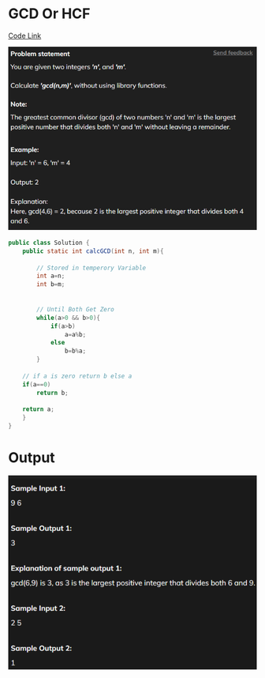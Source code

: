 # GCD Or HCF

[Code Link](https://www.naukri.com/code360/problems/hcf-and-lcm_840448?utm_source=striver&utm_medium=website&utm_campaign=a_zcoursetuf&leftPanelTabValue=PROBLEM)

![Input](image.png)

```java
public class Solution {
    public static int calcGCD(int n, int m){

        // Stored in temperory Variable
        int a=n;
        int b=m;


        // Until Both Get Zero
        while(a>0 && b>0){
            if(a>b)
                a=a%b;
            else
                b=b%a;
        }

    // if a is zero return b else a
    if(a==0)
        return b;

    return a;
    }
}
```

# Output

![Output](image-1.png)
